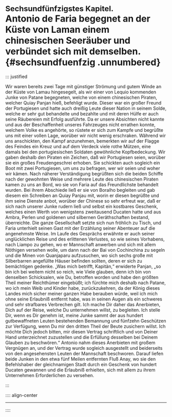 # <small>Sechsundfünfzigstes Kapitel.</small><br />Antonio de Faria begegnet an der Küste von Laman einem chinesischen Seeräuber und verbündet sich mit demselben.{#sechsundfuenfzig .unnumbered}

::: justified

Wir waren bereits zwei Tage mit günstiger Strömung und gutem Winde an der Küste
von Lamau hingesegelt, als wir einer von Lequio kommenden Junke von Patane
begegneten, welche von einem chinesischen Piraten, welcher Quiay Panjan hieß,
befehligt wurde. Dieser war ein großer Freund der Portugiesen und hatte auch
dreißig Leute dieser Nation in seinem Solde, welche er sehr gut behandelte und
bezahlte und mit deren Hülfe er auch seine Räubereien mit Erfolg ausführte. Da
er unsere Absichten nicht kannte und aus der Beschaffenheit unseres Fahrzeuges
nicht errathen konnte, welchem Volke es angehörte, so rüstete er sich zum Kampfe
und begrüßte uns mit einer vollen Lage, worüber wir nicht wenig erschraken.
Während wir uns anschickten, den Kampf anzunehmen, bemerkten wir auf der Flagge
des Feindes ein Kreuz und auf dem Verdeck viele rothe Mützen, eine damals bei
den portugiesischen Soldaten gewöhnliche Kopfbedeckung. Wir gaben deshalb den
Piraten ein Zeichen, daß wir Portugiesen seien, worüber sie ein großes
Freudengeschrei erhoben. Sie schickten auch sogleich ein Boot mit zwei
Portugiesen, um uns zu befragen, wer wir seien und woher wir kämen. Nach näherer
Verständigung begrüßten sich die beiden Schiffe nach der gewohnten Weise und
mehrere Leute des chinesischen Piraten kamen zu uns an Bord, wo sie von Faria
auf das Freundlichste behandelt wurden. Bei ihrem Abschiede ließ er sie von
Boralho begleiten und gab diesem ein Schreiben an Quiay Panjau mit, worin er
diesen begrüßte und ihm seine Dienste anbot, worüber der Chinese so sehr erfreut
war, daß er sich nach unserer Junke rudern ließ und selbst ein kostbares
Geschenk, welches einen Werth von wenigstens zweitausend Ducaten hatte und aus
Ambra, Perlen und goldenen und silbernen Geräthschaften bestand, überreichte.
Die ganze Gesellschaft setzte sich nun fröhlich zu Tisch, und Faria unterhielt
seinen Gast mit der Erzählung seiner Abenteuer auf die angenehmste Weise. Im
Laufe des Gesprächs erwähnte er auch seiner unglücklichen Reise und des
erlittenen Verlustes, so wie seines Vorhabens, nach Liampo zu gehen, wo er
Mannschaft anwerben und sich mit allem Nöthigen versehen wolle, um dann nach der
Bai von Cochinchina zu segeln und die Minen von Quanjaparu aufzusuchen, wo sich
sechs große mit Silberbarren angefüllte Häuser befinden sollten, deren er sich
zu bemächtigen gedenke. „Was mich betrifft, Kapitän,“ erwiderte Panjan, „so bin
ich bei weitem nicht so reich, wie Viele glauben, denn ich bin von denselben
Schicksalen, wie Du, betroffen worden und habe den größten Theil meiner
Reichthümer eingebüßt; ich fürchte mich deshalb nach Patane, wo ich mein Weib
und Kinder habe, zurückzukehren, da der König dieses Landes mich sicher meiner
ganzen Habe berauben würde, weil ich mich ohne seine Erlaubniß entfernt habe,
was in seinen Augen als ein schweres und sehr strafbares Verbrechen gilt. Ich
mache Dir daher das Anerbieten, Dich auf der Reise, welche Du unternehmen
willst, zu begleiten. Ich stelle Dir, wenn es Dir genehm ist, meine Junke sammt
der aus hundert gutbewaffneten Leuten bestehenden Bemannung und fünfzehn
Geschützen zur Verfügung, wenn Du mir den dritten Theil der Beute zusichern
willst. Ich möchte Dich jedoch bitten, mir diesen Vertrag schriftlich und von
Deiner Hand unterzeichnet zuzustellen und die Erfüllung desselben bei Deinem
Glauben zu beschwören.“ Antonio nahm dieses Anerbieten mit großem Vergnügen an,
und der Vertrag wurde sogleich ausgestellt und beiderseits von den angesehensten
Leuten der Mannschaft beschworen. Darauf liefen beide Junken in den etwa fünf
Meilen entfernten Fluß Anay, wo sie den Befehlshaber der gleichnamigen Stadt
durch ein Geschenk von hundert Ducaten gewannen und die Erlaubniß erhielten,
sich mit allem zu ihrem Unternehmen Erforderlichen zu versehen.

:::


:::: align-center
****
::::
